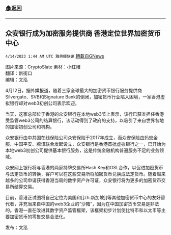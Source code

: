 ###  [:house:返回](README.md)
---


## 众安银行成为加密服务提供商 香港定位世界加密货币中心
`4/14/2023 1:44 AM UTC 雅典娜快讯` [轉載自GNews](https://gnews.org/articles/1103701)

图片来源：CryptoSlate
素材：小红帽  
翻译：新街口  
编辑：文泓

4月12日，据外媒报道，随着三家全球最大的加密货币银行服务提供商Silvergate、SVB和Signature Bank的倒闭，加密货币行业陷入困境，一家香港虚拟银行却对web3初创公司表示欢迎。

当天，这家总部位于香港的众安银行在本地web3节上表示，该行已获准担任香港受监管web3公司的结算银行，该活动得到了政府的支持，以吸引了来自世界各地的加密初创公司和机构。

众安银行由中共国在线保险公司众安保险于2017年成立，而众安保险由蚂蚁金服、中国平安、腾讯联合发起设立，众安银行是香港首批虚拟银行之一，已开始为本地web3初创公司提供基本银行服务，这是传统金融机构普遍服务不足的业务领域。

众安网上银行将与香港的两家持牌交易所Hash Key和OSL合作，以促进加密货币与法定货币的转换，客户可以在这些交易所将加密货币兑换成法定货币。随着越来越多的公司申请获得香港当局的数字资产许可证，众安银行将为更多的加密货币交易所结算交易。

目前，香港正试图将自己定位为美国和[[zh:新加坡]]等其他加密货币中心的友好替代者，并充当来自中国的web3企业的“沙箱”，因为在中国加密货币交易是非法的。香港一直在改进其数字资产监管框架，该框架初步计划使比特币和以太币等主要加密货币的零售交易合法化。

发布：文泓

